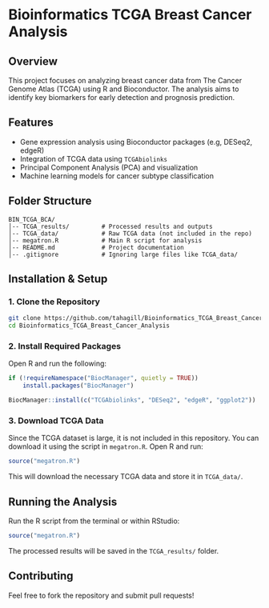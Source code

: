 # Bioinformatics TCGA Breast Cancer Analysis

## Overview
This project focuses on analyzing breast cancer data from The Cancer Genome Atlas (TCGA) using R and Bioconductor. The analysis aims to identify key biomarkers for early detection and prognosis prediction.

## Features
- Gene expression analysis using Bioconductor packages (e.g, DESeq2, edgeR)
- Integration of TCGA data using `TCGAbiolinks`
- Principal Component Analysis (PCA) and visualization
- Machine learning models for cancer subtype classification

## Folder Structure
```
BIN_TCGA_BCA/
│-- TCGA_results/         # Processed results and outputs
│-- TCGA_data/            # Raw TCGA data (not included in the repo)
│-- megatron.R            # Main R script for analysis
│-- README.md             # Project documentation
│-- .gitignore            # Ignoring large files like TCGA_data/
```

## Installation & Setup
### 1. Clone the Repository
```bash
git clone https://github.com/tahagill/Bioinformatics_TCGA_Breast_Cancer_Analysis.git
cd Bioinformatics_TCGA_Breast_Cancer_Analysis
```

### 2. Install Required Packages
Open R and run the following:
```r
if (!requireNamespace("BiocManager", quietly = TRUE))
    install.packages("BiocManager")

BiocManager::install(c("TCGAbiolinks", "DESeq2", "edgeR", "ggplot2"))
```

### 3. Download TCGA Data
Since the TCGA dataset is large, it is not included in this repository. You can download it using the script in `megatron.R`. Open R and run:
```r
source("megatron.R")
```
This will download the necessary TCGA data and store it in `TCGA_data/`.

## Running the Analysis
Run the R script from the terminal or within RStudio:
```r
source("megatron.R")
```
The processed results will be saved in the `TCGA_results/` folder.

## Contributing
Feel free to fork the repository and submit pull requests!


